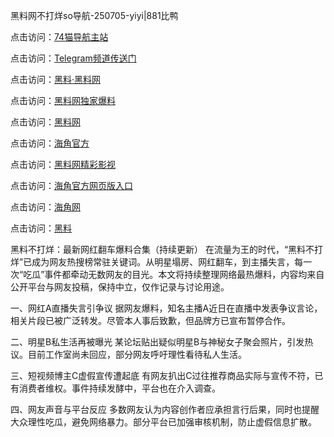  黑料网不打烊so导航-250705-yiyi|881比鸭

点击访问：<a href="https://74mao.com/">74猫导航主站</a>

点击访问：<a href="https://74mao.com/">Telegram频道传送门</a>

点击访问：<a href="https://heiliaolvzlu3.pages.dev">黑料·黑料网</a>

点击访问：<a href="https://heiliaoyvnrda.pages.dev">黑料网独家爆料</a>

点击访问：<a href="https://ert-6he.pages.dev/">黑料网</a>

点击访问：<a href="https://sdfsh.pages.dev/">海角官方</a>

点击访问：<a href="https://sdbsd.pages.dev/">黑料网精彩影视</a>

点击访问：<a href="https://gdas.pages.dev/">海角官方网页版入口</a>

点击访问：<a href="https://haef.pages.dev/">海角网</a>

点击访问：<a href="https://fge-7ja.pages.dev/">黑料</a>

黑料不打烊：最新网红翻车爆料合集（持续更新）
在流量为王的时代，“黑料不打烊”已成为网友热搜榜常驻关键词。从明星塌房、网红翻车，到主播失言，每一次“吃瓜”事件都牵动无数网友的目光。本文将持续整理网络最热爆料，内容均来自公开平台与网友投稿，保持中立，仅作记录与讨论用途。

一、网红A直播失言引争议
据网友爆料，知名主播A近日在直播中发表争议言论，相关片段已被广泛转发。尽管本人事后致歉，但品牌方已宣布暂停合作。

二、明星B私生活再被曝光
某论坛贴出疑似明星B与神秘女子聚会照片，引发热议。目前工作室尚未回应，部分网友呼吁理性看待私人生活。

三、短视频博主C虚假宣传遭起底
有网友扒出C过往推荐商品实际与宣传不符，已有消费者维权。事件持续发酵中，平台也在介入调查。

四、网友声音与平台反应
多数网友认为内容创作者应承担言行后果，同时也提醒大众理性吃瓜，避免网络暴力。部分平台已加强审核机制，防止虚假信息扩散。

